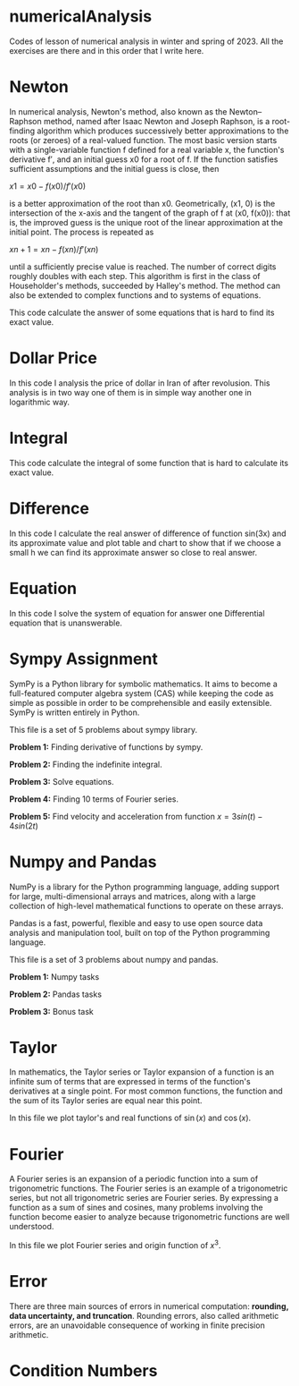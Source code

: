 # numericalAnalysis
Codes of lesson of numerical analysis in winter and spring of 2023.
All the exercises are there and in this order that I write here.

# Newton
In numerical analysis, Newton's method, also known as the Newton–Raphson method, named after Isaac Newton and Joseph Raphson, is a root-finding algorithm which produces successively better approximations to the roots (or zeroes) of a real-valued function. The most basic version starts with a single-variable function f defined for a real variable x, the function's derivative f′, and an initial guess x0 for a root of f. If the function satisfies sufficient assumptions and the initial guess is close, then

$x1 = x0 - f(x0)/f'(x0)$

is a better approximation of the root than x0. Geometrically, (x1, 0) is the intersection of the x-axis and the tangent of the graph of f at (x0, f(x0)): that is, the improved guess is the unique root of the linear approximation at the initial point. The process is repeated as

$xn + 1 = xn − f(xn)/f′(xn)$

until a sufficiently precise value is reached. The number of correct digits roughly doubles with each step. This algorithm is first in the class of Householder's methods, succeeded by Halley's method. The method can also be extended to complex functions and to systems of equations. 

This code calculate the answer of some equations that is hard to find its exact value.

# Dollar Price
In this code I analysis the price of dollar in Iran of after revolusion.
This analysis is in two way one of them is in simple way another one in logarithmic way.

# Integral
This code calculate the integral of some function that is hard to calculate its exact value.

# Difference
In this code I calculate the real answer of difference of function sin(3x) and its approximate value and plot table and chart to show that if we choose a small h we can find its approximate answer so close to real answer.

# Equation
In this code I solve the system of equation for answer one Differential equation that is unanswerable.

# Sympy Assignment
SymPy is a Python library for symbolic mathematics. It aims to become a full-featured computer algebra system (CAS) while keeping the code as simple as possible in order to be comprehensible and easily extensible. SymPy is written entirely in Python. 

This file is a set of 5 problems about sympy library.

__Problem 1:__ Finding derivative of functions by sympy.

__Problem 2:__ Finding the indefinite integral.

__Problem 3:__ Solve equations.

__Problem 4:__ Finding 10 terms of Fourier series.

__Problem 5:__ Find velocity and acceleration from function $x = 3sin(t) - 4sin(2t)$

# Numpy and Pandas
NumPy is a library for the Python programming language, adding support for large, multi-dimensional arrays and matrices, along with a large collection of high-level mathematical functions to operate on these arrays.

Pandas is a fast, powerful, flexible and easy to use open source data analysis and manipulation tool, built on top of the Python programming language.

This file is a set of 3 problems about numpy and pandas.

__Problem 1:__ Numpy tasks

__Problem 2:__ Pandas tasks

__Problem 3:__ Bonus task

# Taylor
In mathematics, the Taylor series or Taylor expansion of a function is an infinite sum of terms that are expressed in terms of the function's derivatives at a single point. For most common functions, the function and the sum of its Taylor series are equal near this point.

In this file we plot taylor's and real functions of $\sin(x)$ and $\cos(x)$.

# Fourier
A Fourier series is an expansion of a periodic function into a sum of trigonometric functions. The Fourier series is an example of a trigonometric series, but not all trigonometric series are Fourier series. By expressing a function as a sum of sines and cosines, many problems involving the function become easier to analyze because trigonometric functions are well understood.

In this file we plot Fourier series and origin function of $x^3$.

# Error
There are three main sources of errors in numerical computation: __rounding, data uncertainty, and truncation__. Rounding errors, also called arithmetic errors, are an unavoidable consequence of working in finite precision arithmetic.

# Condition Numbers
